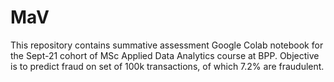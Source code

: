 # MaV
This repository contains summative assessment Google Colab notebook for the Sept-21 cohort of MSc Applied Data Analytics course at BPP. Objective is to predict fraud on set of 100k transactions, of which 7.2% are fraudulent.
